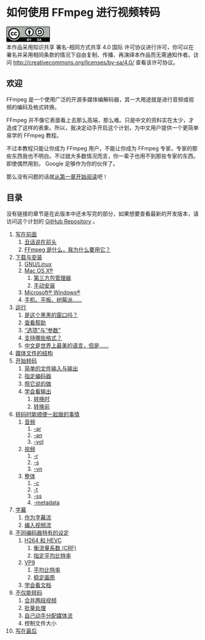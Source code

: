 # 如何使用 FFmpeg 进行视频转码

![CC-BY-SA](image/by-sa.png)  
本作品采用知识共享 署名-相同方式共享 4.0 国际 许可协议进行许可，你可以在署名并采用相同条款的情况下自由复制、传播、再演绎本作品而无需通知作者。访问 <http://creativecommons.org/licenses/by-sa/4.0/> 查看该许可协议。

## 欢迎

FFmpeg 是一个使用广泛的开源多媒体编解码器，其一大用途就是进行音频或视频的编码及格式转换。

FFmpeg 并不像它表面看上去那么高端，那么难。只是中文的资料实在太少，才造成了这样的表象。所以，我决定动手开启这个计划，为中文用户提供一个更简单易学的 FFmpeg 教程。

不过本教程只能让你成为 FFmpeg 用户，不能让你成为 FFmpeg 专家，专家的那些东西我也不明白。不过就大多数情况而言，你一辈子也用不到那些专家的东西。即使偶然用到， Google 足够作为你的伙伴了。

那么没有问题的话就[从第一章开始阅读](01-write-in-front.md)吧！

## 目录

没有链接的章节是在此版本中还未写完的部分，如果想要查看最新的开发版本，请访问这个计划的 [GitHub Repository](https://github.com/FiveYellowMice/how-to-convert-videos-with-ffmpeg-zh) 。

1.	[写在前面](01-write-in-front.md)
	1.	[丑话说在前头](01-write-in-front.md#unpleasant-words-in-front)
	2.	[FFmpeg 是什么，我为什么要用它？](01-write-in-front.md#what-is-ffmpeg-why-use-it)
2.	[下载与安装](02-download-and-install.md)
	1.	[GNU/Linux](02-download-and-install.md#gnu-linux)
	2.	[Mac OS X&reg;](02-download-and-install.md#mac-os-x)
		1.	[第三方包管理器](02-download-and-install.md#third-party-package-manager)
		2.	[手动安装](02-download-and-install.md#manual-install)
	3.	[Microsoft&reg; Windows&reg;](02-download-and-install.md#microsoft-windows)
	4.	[手机、平板、树莓派……](02-download-and-install.md#phone-tablet-rasppi)
3.	[运行](03-execute.md)
	1.	[是这个黑黑的窗口吗？](03-execute.md#this-black-window)
	2.	[查看帮助](03-execute.md#look-help)
	3.	[“选项”与“参数”](03-execute.md#options-and-arguments)
	4.	[支持哪些格式？](03-execute.md#what-formats-supported)
	5.	[中文是世界上最美的语言，但是……](03-execute.md#chinese-is-most-beautiful-but)
4.	[媒体文件的结构](04-media-file-structure.md)
5.	[开始转码](05-start-converting.md)
	1.	[简单的文件输入与输出](05-start-converting.md#simple-io)
	2.	[指定编码器](05-start-converting.md#specify-codec)
	3.	[照它说的做](05-start-converting.md#do-what-it-says)
	4.	[学会看输出](05-start-converting.md#learn-to-look-output)
		1.	[转换时](05-start-converting.md#during-converting)
		2.	[转换前](05-start-converting.md#before-converting)
6.	[转码时能顺便一起做的事情](06-do-in-passing-while-converting.md)
	1.	[音频](06-do-in-passing-while-converting.md#audio)
		1.	[-ar](06-do-in-passing-while-converting.md#ar)
		2.	[-an](06-do-in-passing-while-converting.md#an)
		3.	[-vol](06-do-in-passing-while-converting.md#vol)
	2.	[视频](06-do-in-passing-while-converting.md#video)
		1.	[-r](06-do-in-passing-while-converting.md#r)
		2.	[-s](06-do-in-passing-while-converting.md#s)
		3.	[-vn](06-do-in-passing-while-converting.md#vn)
	3.	[整体](06-do-in-passing-while-converting.md#general)
		1.	[-c](06-do-in-passing-while-converting.md#c)
		2.	[-t](06-do-in-passing-while-converting.md#t)
		3.	[-ss](06-do-in-passing-while-converting.md#ss)
		4.	[-metadata](06-do-in-passing-while-converting.md#metadata)
7.	[字幕](07-subtitles.md)
	1.	[作为字幕流](07-subtitles.md#as-subtitle-stream)
	2.	[编入视频流](07-subtitles.md#encode-to-video)
8.	[不同编码器特有的设定](08-differente-encoders-special-options.md)
	1.	[H264 和 HEVC](08-differente-encoders-special-options.md#h264-and-hevc)
		1.	[衡流量系数 (CRF)](08-differente-encoders-special-options.md#constant-rate-factor)
		2.	[指定平均比特率](08-differente-encoders-special-options.md#specify-average-bitrate)
	2.	[VP9](08-differente-encoders-special-options.md#vp9)
		1.	[平均比特率](08-differente-encoders-special-options.md#average-bitrate)
		2.	[稳定画质](08-differente-encoders-special-options.md#constant-quality)
	3.	[学会看文档](08-differente-encoders-special-options.md#learn-to-look-document)
9.	[不仅能转码](09-not-only-converting.md)
	1.	[合并两段视频](09-not-only-converting.md#merge-two-videos)
	2.	[批量处理](09-not-only-converting.md#batch-process)
	3.	[自己动手分配媒体流](09-not-only-converting.md#map-streams-manually)
	4.	控制文件大小
10.	[写在最后](10-write-in-end.md)
